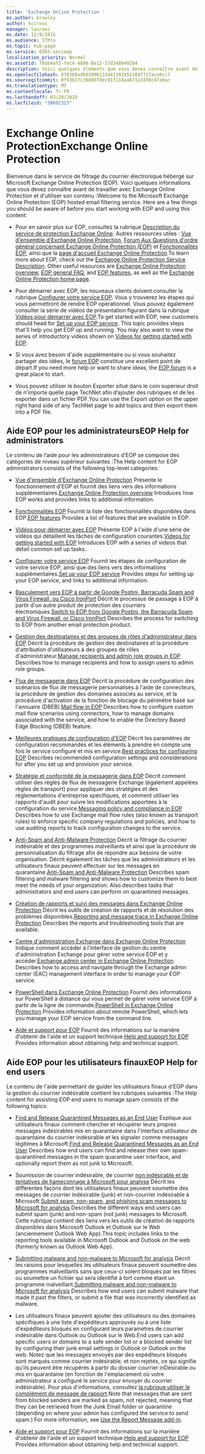 ```yaml
---
title: 'Exchange Online Protection '
ms.author: krowley
author: kccross
manager: laurawi
ms.date: 12/9/2016
ms.audience: ITPro
ms.topic: hub-page
ms.service: O365-seccomp
localization_priority: Normal
ms.assetid: 70ab4af2-fec4-4886-8e12-27d348649204
description: Voici quelques éléments que vous devez connaître avant de commencer à utiliser EOP.
ms.openlocfilehash: 878380adb039961334413019551847717ace0cc7
ms.sourcegitcommit: 0f93b37c39d807dec91f118aa671a3430c47a9ac
ms.translationtype: MT
ms.contentlocale: fr-FR
ms.lasthandoff: 03/20/2019
ms.locfileid: "30692323"
---
```

# <a name="exchange-online-protection"></a><span data-ttu-id="6b6f1-103">Exchange Online Protection</span><span class="sxs-lookup"><span data-stu-id="6b6f1-103">Exchange Online Protection</span></span> 

<span data-ttu-id="6b6f1-p101">Bienvenue dans le service de filtrage du courrier électronique hébergé sur Microsoft Exchange Online Protection (EOP). Voici quelques informations que vous devez connaître avant de travailler avec Exchange Online Protection et d'utiliser son contenu :</span><span class="sxs-lookup"><span data-stu-id="6b6f1-p101">Welcome to the Microsoft Exchange Online Protection (EOP) hosted email filtering service. Here are a few things you should be aware of before you start working with EOP and using this content:</span></span>
  
- <span data-ttu-id="6b6f1-p102">Pour en savoir plus sur EOP, consultez la rubrique [Description du service de protection Exchange Online](https://go.microsoft.com/fwlink/p/?LinkId=320619). Autres ressources utiles : [Vue d'ensemble d'Exchange Online Protection](exchange-online-protection-overview.md), [Forum Aux Questions d'ordre général concernant Exchange Online Protection (EOP)](eop-general-faq.md) et [Fonctionnalités EOP](eop-features.md), ainsi que la [page d'accueil Exchange Online Protection](https://go.microsoft.com/fwlink/?LinkId=279912).</span><span class="sxs-lookup"><span data-stu-id="6b6f1-p102">To learn more about EOP, check out the [Exchange Online Protection Service Description](https://go.microsoft.com/fwlink/p/?LinkId=320619). Other useful resources are [Exchange Online Protection overview](exchange-online-protection-overview.md), [EOP general FAQ](eop-general-faq.md), and [EOP features](eop-features.md), as well as the [Exchange Online Protection home page](https://go.microsoft.com/fwlink/?LinkId=279912).</span></span>
    
- <span data-ttu-id="6b6f1-p103">Pour démarrer avec EOP, les nouveaux clients doivent consulter la rubrique [Configurer votre service EOP](set-up-your-eop-service.md). Vous y trouverez les étapes qui vous permettront de rendre EOP opérationnel. Vous pouvez également consulter la série de vidéos de présentation figurant dans la rubrique [Vidéos pour démarrer avec EOP](videos-for-getting-started-with-eop.md).</span><span class="sxs-lookup"><span data-stu-id="6b6f1-p103">To get started with EOP, new customers should head for [Set up your EOP service](set-up-your-eop-service.md). This topic provides steps that'll help you get EOP up and running. You may also want to view the series of introductory videos shown on [Videos for getting started with EOP](videos-for-getting-started-with-eop.md).</span></span>
    
- <span data-ttu-id="6b6f1-111">Si vous avez besoin d'aide supplémentaire ou si vous souhaitez partager des idées, le [forum EOP](https://go.microsoft.com/fwlink/?LinkId=285351) constitue une excellent point de départ.</span><span class="sxs-lookup"><span data-stu-id="6b6f1-111">If you need more help or want to share ideas, the [EOP forum](https://go.microsoft.com/fwlink/?LinkId=285351) is a great place to start.</span></span> 
    
- <span data-ttu-id="6b6f1-112">Vous pouvez utiliser le bouton Exporter situé dans le coin supérieur droit de n’importe quelle page TechNet afin d’ajouter des rubriques et de les exporter dans un fichier PDF.</span><span class="sxs-lookup"><span data-stu-id="6b6f1-112">You can use the Export option on the upper right hand side of any TechNet page to add topics and then export them into a PDF file.</span></span> 
    
## <a name="eop-help-for-administrators"></a><span data-ttu-id="6b6f1-113">Aide EOP pour les administrateurs</span><span class="sxs-lookup"><span data-stu-id="6b6f1-113">EOP Help for administrators</span></span>

<span data-ttu-id="6b6f1-114">Le contenu de l’aide pour les administrateurs d’EOP se compose des catégories de niveau supérieur suivantes :</span><span class="sxs-lookup"><span data-stu-id="6b6f1-114">The Help content for EOP administrators consists of the following top-level categories:</span></span>
  
- <span data-ttu-id="6b6f1-115">[Vue d'ensemble d'Exchange Online Protection](exchange-online-protection-overview.md) Présente le fonctionnement d'EOP et fournit des liens vers des informations supplémentaires.</span><span class="sxs-lookup"><span data-stu-id="6b6f1-115">[Exchange Online Protection overview](exchange-online-protection-overview.md) Introduces how EOP works and provides links to additional information.</span></span> 
    
- <span data-ttu-id="6b6f1-116">[Fonctionnalités EOP](eop-features.md) Fournit la liste des fonctionnalités disponibles dans EOP.</span><span class="sxs-lookup"><span data-stu-id="6b6f1-116">[EOP features](eop-features.md) Provides a list of features that are available in EOP.</span></span> 
    
- <span data-ttu-id="6b6f1-117">[Vidéos pour démarrer avec EOP](videos-for-getting-started-with-eop.md) Présente EOP à l'aide d'une série de vidéos qui détaillent les tâches de configuration courantes.</span><span class="sxs-lookup"><span data-stu-id="6b6f1-117">[Videos for getting started with EOP](videos-for-getting-started-with-eop.md) Introduces EOP with a series of videos that detail common set up tasks.</span></span> 
    
- <span data-ttu-id="6b6f1-118">[Configurer votre service EOP](set-up-your-eop-service.md) Fournit les étapes de configuration de votre service EOP, ainsi que des liens vers des informations supplémentaires.</span><span class="sxs-lookup"><span data-stu-id="6b6f1-118">[Set up your EOP service](set-up-your-eop-service.md) Provides steps for setting up your EOP service, and links to additional information.</span></span> 
    
- <span data-ttu-id="6b6f1-119">[Basculement vers EOP à partir de Google Postini, Barracuda Spam and Virus Firewall, ou Cisco IronPort](switch-to-eop-from-google-postini-the-barracuda-spam-and-virus-firewall-or-cisco.md) Décrit le processus de passage à EOP à partir d'un autre produit de protection des courriers électroniques.</span><span class="sxs-lookup"><span data-stu-id="6b6f1-119">[Switch to EOP from Google Postini, the Barracuda Spam and Virus Firewall, or Cisco IronPort](switch-to-eop-from-google-postini-the-barracuda-spam-and-virus-firewall-or-cisco.md) Describes the process for switching to EOP from another email protection product.</span></span> 
    
- <span data-ttu-id="6b6f1-120">[Gestion des destinataires et des groupes de rôles d'administrateur dans EOP](manage-recipients-and-admin-role-groups-in-eop.md) Décrit la procédure de gestion des destinataires et la procédure d'attribution d'utilisateurs à des groupes de rôles d'administrateur.</span><span class="sxs-lookup"><span data-stu-id="6b6f1-120">[Manage recipients and admin role groups in EOP](manage-recipients-and-admin-role-groups-in-eop.md) Describes how to manage recipients and how to assign users to admin role groups.</span></span> 
    
- <span data-ttu-id="6b6f1-121">[Flux de messagerie dans EOP](mail-flow-in-eop.md) Décrit la procédure de configuration des scénarios de flux de messagerie personnalisés à l'aide de connecteurs, la procédure de gestion des domaines associés au service, et la procédure d'activation de la fonction de blocage du périmètre basé sur l'annuaire (DBEB).</span><span class="sxs-lookup"><span data-stu-id="6b6f1-121">[Mail flow in EOP](mail-flow-in-eop.md) Describes how to configure custom mail flow scenarios using connectors, how to manage domains associated with the service, and how to enable the Directory Based Edge Blocking (DBEB) feature.</span></span> 
    
- <span data-ttu-id="6b6f1-122">[Meilleures pratiques de configuration d'EOP](best-practices-for-configuring-eop.md) Décrit les paramètres de configuration recommandés et les éléments à prendre en compte une fois le service configuré et mis en service.</span><span class="sxs-lookup"><span data-stu-id="6b6f1-122">[Best practices for configuring EOP](best-practices-for-configuring-eop.md) Describes recommended configuration settings and considerations for after you set up and provision your service.</span></span> 
    
- <span data-ttu-id="6b6f1-123">[Stratégie et conformité de la messagerie dans EOP](messaging-policy-and-compliance-in-eop.md) Décrit comment utiliser des règles de flux de messagerie Exchange (également appelées règles de transport) pour appliquer des stratégies et des réglementations d'entreprise spécifiques, et comment utiliser les rapports d'audit pour suivre les modifications apportées à la configuration du service.</span><span class="sxs-lookup"><span data-stu-id="6b6f1-123">[Messaging policy and compliance in EOP](messaging-policy-and-compliance-in-eop.md) Describes how to use Exchange mail flow rules (also known as transport rules) to enforce specific company regulations and policies, and how to use auditing reports to track configuration changes to the service.</span></span> 
    
- <span data-ttu-id="6b6f1-p104">[Anti-Spam and Anti-Malware Protection](http://technet.microsoft.com/library/93c6c227-7442-4293-b64d-ec8f15c928db.aspx) Décrit la filtrage du courrier indésirable et des programmes malveillants et ainsi que la procédure de personnalisation du filtrage afin de répondre aux besoins de votre organisation. Décrit également les tâches que les administrateurs et les utilisateurs finaux peuvent effectuer sur les messages en quarantaine.</span><span class="sxs-lookup"><span data-stu-id="6b6f1-p104">[Anti-Spam and Anti-Malware Protection](http://technet.microsoft.com/library/93c6c227-7442-4293-b64d-ec8f15c928db.aspx) Describes spam filtering and malware filtering and shows how to customize them to best meet the needs of your organization. Also describes tasks that administrators and end users can perform on quarantined messages.</span></span> 
    
- <span data-ttu-id="6b6f1-126">[Création de rapports et suivi des messages dans Exchange Online Protection](reporting-and-message-trace-in-exchange-online-protection.md) Décrit les outils de création de rapports et de résolution des problèmes disponibles.</span><span class="sxs-lookup"><span data-stu-id="6b6f1-126">[Reporting and message trace in Exchange Online Protection](reporting-and-message-trace-in-exchange-online-protection.md) Describes the reports and troubleshooting tools that are available.</span></span> 
    
- <span data-ttu-id="6b6f1-127">[Centre d'administration Exchange dans Exchange Online Protection](../exchange-admin-center-in-exchange-online-protection-eop.md) Indique comment accéder à l'interface de gestion du centre d'administration Exchange pour gérer votre service EOP et y accéder.</span><span class="sxs-lookup"><span data-stu-id="6b6f1-127">[Exchange admin center in Exchange Online Protection ](../exchange-admin-center-in-exchange-online-protection-eop.md) Describes how to access and navigate through the Exchange admin center (EAC) management interface in order to manage your EOP service.</span></span> 
    
- <span data-ttu-id="6b6f1-128">[PowerShell dans Exchange Online Protection](http://technet.microsoft.com/library/f7918a88-774a-405e-945b-bc2f5ee9f748.aspx) Fournit des informations sur PowerShell à distance qui vous permet de gérer votre service EOP à partir de la ligne de commande.</span><span class="sxs-lookup"><span data-stu-id="6b6f1-128">[PowerShell in Exchange Online Protection](http://technet.microsoft.com/library/f7918a88-774a-405e-945b-bc2f5ee9f748.aspx) Provides information about remote PowerShell, which lets you manage your EOP service from the command line.</span></span> 
    
- <span data-ttu-id="6b6f1-129">[Aide et support pour EOP](help-and-support-for-eop.md) Fournit des informations sur la manière d'obtenir de l'aide et un support technique.</span><span class="sxs-lookup"><span data-stu-id="6b6f1-129">[Help and support for EOP](help-and-support-for-eop.md) Provides information about obtaining help and technical support.</span></span> 
    
## <a name="eop-help-for-end-users"></a><span data-ttu-id="6b6f1-130">Aide EOP pour les utilisateurs finaux</span><span class="sxs-lookup"><span data-stu-id="6b6f1-130">EOP Help for end users</span></span>
<span data-ttu-id="6b6f1-131"><a name="sectionSection1"> </a></span><span class="sxs-lookup"><span data-stu-id="6b6f1-131"></span></span>

<span data-ttu-id="6b6f1-132">Le contenu de l'aide permettant de guider les utilisateurs finaux d'EOP dans la gestion du courrier indésirable contient les rubriques suivantes :</span><span class="sxs-lookup"><span data-stu-id="6b6f1-132">The Help content for assisting EOP end users to manage spam consists of the following topics:</span></span>
  
- <span data-ttu-id="6b6f1-133">[Find and Release Quarantined Messages as an End User](http://technet.microsoft.com/library/e439b560-827a-4807-abd3-6b861c1ff786.aspx) Explique aux utilisateurs finaux comment chercher et récupérer leurs propres messages indésirables mis en quarantaine dans l'interface utilisateur de quarantaine du courrier indésirable et les signaler comme messages légitimes à Microsoft.</span><span class="sxs-lookup"><span data-stu-id="6b6f1-133">[Find and Release Quarantined Messages as an End User](http://technet.microsoft.com/library/e439b560-827a-4807-abd3-6b861c1ff786.aspx) Describes how end users can find and release their own spam-quarantined messages in the spam quarantine user interface, and optionally report them as not junk to Microsoft.</span></span> 
        
- <span data-ttu-id="6b6f1-134">Soumission de courrier indésirable, de courrier [non indésirable et de tentatives de hameçonnage à Microsoft pour analyse](../submit-spam-non-spam-and-phishing-scam-messages-to-microsoft-for-analysis.md) Décrit les différentes façons dont les utilisateurs finaux peuvent soumettre des messages de courrier indésirable (junk) et non-courrier indésirable à Microsoft.</span><span class="sxs-lookup"><span data-stu-id="6b6f1-134">[Submit spam, non-spam, and phishing scam messages to Microsoft for analysis](../submit-spam-non-spam-and-phishing-scam-messages-to-microsoft-for-analysis.md) Describes the different ways end users can submit spam (junk) and non-spam (not junk) messages to Microsoft.</span></span> <span data-ttu-id="6b6f1-135">Cette rubrique contient des liens vers les outils de création de rapports disponibles dans Microsoft Outlook et Outlook sur le Web (anciennement Outlook Web App).</span><span class="sxs-lookup"><span data-stu-id="6b6f1-135">This topic includes links to the reporting tools available in Microsoft Outlook and Outlook on the web (formerly known as Outlook Web App).</span></span> 
    
- <span data-ttu-id="6b6f1-136">[Submitting malware and non-malware to Microsoft for analysis](../submitting-malware-and-non-malware-to-microsoft-for-analysis.md) Décrit les raisons pour lesquelles les utilisateurs finaux peuvent soumettre des programmes malveillants sans que ceux-ci soient bloqués par les filtres ou soumettre un fichier qui sera identifié à tort comme étant un programme malveillant.</span><span class="sxs-lookup"><span data-stu-id="6b6f1-136">[Submitting malware and non-malware to Microsoft for analysis](../submitting-malware-and-non-malware-to-microsoft-for-analysis.md) Describes how end users can submit malware that made it past the filters, or submit a file that was incorrectly identified as malware.</span></span> 
    
- <span data-ttu-id="6b6f1-137">Les utilisateurs finaux peuvent ajouter des utilisateurs ou des domaines spécifiques à une liste d'expéditeurs approuvés ou à une liste d'expéditeurs bloqués en configurant leurs paramètres de courrier indésirable dans Outlook ou Outlook sur le Web.</span><span class="sxs-lookup"><span data-stu-id="6b6f1-137">End users can add specific users or domains to a safe sender list or a blocked sender list by configuring their junk email settings in Outlook or Outlook on the web.</span></span> <span data-ttu-id="6b6f1-138">Notez que les messages envoyés par des expéditeurs bloqués sont marqués comme courrier indésirable, et non rejetés, ce qui signifie qu'ils peuvent être récupérés à partir du dossier courrier inDésirable ou mis en quarantaine (en fonction de l'emplacement où votre administrateur a configuré le service pour envoyer du courrier indésirable). Pour plus d'informations, consultez [la rubrique utiliser le complément de message de rapport](https://support.office.com/article/addin-b5caa9f1-cdf3-4443-af8c-ff724ea719d2).</span><span class="sxs-lookup"><span data-stu-id="6b6f1-138">Note that messages that are sent from blocked senders are marked as spam, not rejected, meaning that they can be retrieved from the Junk Email folder or quarantine (depending on where your admin has configured the service to send spam.) For more information, see [Use the Report Message add-in](https://support.office.com/article/addin-b5caa9f1-cdf3-4443-af8c-ff724ea719d2).</span></span>
    
- <span data-ttu-id="6b6f1-139">[Aide et support pour EOP](help-and-support-for-eop.md) Fournit des informations sur la manière d'obtenir de l'aide et un support technique.</span><span class="sxs-lookup"><span data-stu-id="6b6f1-139">[Help and support for EOP](help-and-support-for-eop.md) Provides information about obtaining help and technical support.</span></span> 
    
